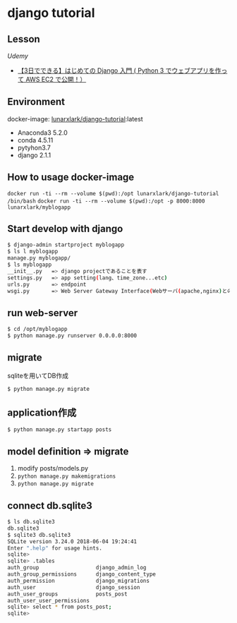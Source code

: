 # django tutorial

## Lesson

*Udemy*

- [【3日でできる】はじめての Django 入門 ( Python 3 でウェブアプリを作って AWS EC2 で公開！）](https://www.udemy.com/django-beginner/)

## Environment

docker-image: [lunarxlark/django-tutorial](https://hub.docker.com/r/lunarxlark/django-tutorial/):latest

- Anaconda3 5.2.0
- conda 4.5.11
- pytyhon3.7
- django 2.1.1

## How to usage docker-image

`docker run -ti --rm --volume $(pwd):/opt lunarxlark/django-tutorial /bin/bash`
`docker run -ti --rm --volume $(pwd):/opt -p 8000:8000 lunarxlark/myblogapp`

## Start develop with django

```bash
$ django-admin startproject myblogapp
$ ls l myblogapp
manage.py myblogapp/
$ ls myblogapp
__init__.py   => django projectであることを表す
settings.py   => app setting(lang、time_zone...etc)
urls.py       => endpoint
wsgi.py       => Web Server Gateway Interface(Webサーバ(apache,nginx)とのinterface)
```

## run web-server

```bash
$ cd /opt/myblogapp
$ python manage.py runserver 0.0.0.0:8000
```

## migrate

sqliteを用いてDB作成

```bash
$ python manage.py migrate
```

## application作成

```bash
$ python manage.py startapp posts
```

## model definition => migrate

1. modify posts/models.py
2. `python manage.py makemigrations`
3. `python manage.py migrate`

## connect db.sqlite3

```bash
$ ls db.sqlite3
db.sqlite3
$ sqlite3 db.sqlite3
SQLite version 3.24.0 2018-06-04 19:24:41
Enter ".help" for usage hints.
sqlite>
sqlite> .tables
auth_group                  django_admin_log
auth_group_permissions      django_content_type
auth_permission             django_migrations
auth_user                   django_session
auth_user_groups            posts_post
auth_user_user_permissions
sqlite> select * from posts_post;
sqlite> 
```